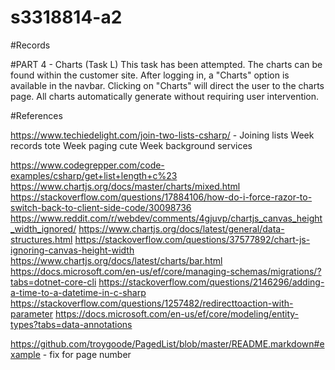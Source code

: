 # s3318814-a2

#Records

#PART 4 - Charts (Task L)
This task has been attempted.
The charts can be found within the customer site. After logging in, a "Charts" option is available in the navbar. Clicking on "Charts" will direct the user to the charts page. All charts automatically generate without requiring user intervention. 

#References

https://www.techiedelight.com/join-two-lists-csharp/ - Joining lists
Week records tote
Week paging cute
Week background services




https://www.codegrepper.com/code-examples/csharp/get+list+length+c%23
https://www.chartjs.org/docs/master/charts/mixed.html
https://stackoverflow.com/questions/17884106/how-do-i-force-razor-to-switch-back-to-client-side-code/30098736
https://www.reddit.com/r/webdev/comments/4gjuvp/chartjs_canvas_height_width_ignored/
https://www.chartjs.org/docs/latest/general/data-structures.html
https://stackoverflow.com/questions/37577892/chart-js-ignoring-canvas-height-width
https://www.chartjs.org/docs/latest/charts/bar.html
https://docs.microsoft.com/en-us/ef/core/managing-schemas/migrations/?tabs=dotnet-core-cli
https://stackoverflow.com/questions/2146296/adding-a-time-to-a-datetime-in-c-sharp
https://stackoverflow.com/questions/1257482/redirecttoaction-with-parameter
https://docs.microsoft.com/en-us/ef/core/modeling/entity-types?tabs=data-annotations

https://github.com/troygoode/PagedList/blob/master/README.markdown#example - fix for page number
